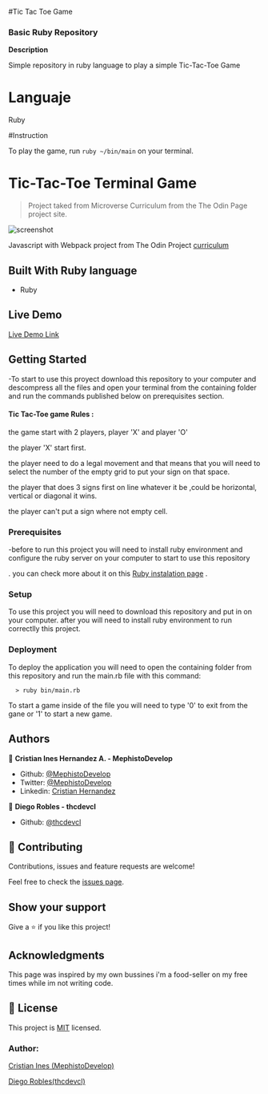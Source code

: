 #Tic Tac Toe Game

### Basic Ruby Repository

**Description**

Simple repository in ruby language to play a simple Tic-Tac-Toe Game

# Languaje

Ruby

#Instruction

To play the game, run `ruby ~/bin/main` on your terminal.

# Tic-Tac-Toe Terminal Game

> Project taked from Microverse Curriculum from the The Odin Page project site.

![screenshot](./screenshot.png)

Javascript with Webpack project from The Odin Project [curriculum](https://www.theodinproject.com/lessons/restaurant-page)

## Built With Ruby language

- Ruby

## Live Demo

[Live Demo Link]()

## Getting Started

-To start to use this proyect download this repository to your computer and descompress all the files and open your terminal from the containing folder and run the commands published below on prerequisites section.

#### Tic Tac-Toe game Rules :

the game start with 2 players, player 'X' and player 'O'

the player 'X' start first.

the player need to do a legal movement and that means that you will need to select the number of the empty grid to put your sign on that space.

the player that does 3 signs first on line whatever it be ,could be horizontal, vertical or diagonal it wins.

the player can't put a sign where not empty cell.

### Prerequisites

-before to run this project you will need to install ruby environment and configure the ruby server on your computer to start to use this repository

. you can check more about it on this [Ruby instalation page](https://www.ruby-lang.org/es/documentation/installation/) .

### Setup

To use this project you will need to download this repository and put in on your computer.
after you will need to install ruby environment to run correctlly this project.

### Deployment

To deploy the application you will need to open the containing folder from this repository and run the main.rb file with this command:

```
  > ruby bin/main.rb
```

To start a game inside of the file you will need to type '0' to exit from the gane or '1' to start a new game.

## Authors

👤 **Cristian Ines Hernandez A. - MephistoDevelop**

- Github: [@MephistoDevelop](https://github.com/MephistoDevelop)
- Twitter: [@MephistoDevelop](https://twitter.com/MephistoDevelop)
- Linkedin: [Cristian Hernandez](https://www.linkedin.com/in/cristian-hernandez1992/)

👤 **Diego Robles - thcdevcl**

- Github: [@thcdevcl](https://github.com/thcdevcl)

## 🤝 Contributing

Contributions, issues and feature requests are welcome!

Feel free to check the [issues page](issues/).

## Show your support

Give a ⭐️ if you like this project!

## Acknowledgments

This page was inspired by my own bussines i'm a food-seller on my free times while im not writing code.

## 📝 License

This project is [MIT](lic.url) licensed.

### Author:

[Cristian Ines (MephistoDevelop)](https://github.com/MephistoDevelop)

[Diego Robles(thcdevcl)](https://github.com/thcdevcl)
